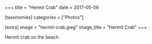 +++
title = "Hermit Crab"
date = 2017-05-06

[taxonomies]
categories = ["Photos"]

[extra]
image = "hermit-crab.jpeg"
image_title = "Hermit Crab"
+++

Hermit crab on the beach.
